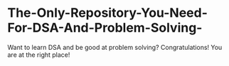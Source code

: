 # The-Only-Repository-You-Need-For-DSA-And-Problem-Solving-
Want to learn DSA and be good at problem solving? Congratulations! You are at the right place!
